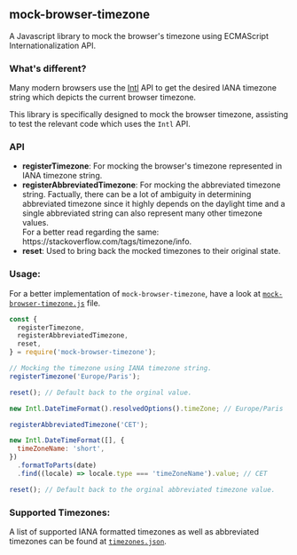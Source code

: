 ## mock-browser-timezone

A Javascript library to mock the browser's timezone using ECMAScript Internationalization API.

### What's different?

Many modern browsers use the <a href = 'https://developer.mozilla.org/en-US/docs/Web/JavaScript/Reference/Global_Objects/Intl'>Intl</a> API to get the desired IANA timezone string which depicts the current browser timezone.</br>

This library is specifically designed to mock the browser timezone, assisting to test the relevant code which uses the `Intl` API.

### API

<ul>
<li><b>registerTimezone</b>: For mocking the browser's timezone represented in IANA timezone string.</li>
<li><b>registerAbbreviatedTimezone</b>: For mocking the abbreviated timezone string. Factually, there can be a lot of ambiguity in determining abbreviated timezone since it highly depends on the daylight time and a single abbreviated string can also represent many other timezone values.<br/>
For a better read regarding the same: https://stackoverflow.com/tags/timezone/info.</li>
<li><b>reset</b>: Used to bring back the mocked timezones to their original state.</li>
</ul>

### Usage:

For a better implementation of `mock-browser-timezone`, have a look at <a href = 'https://github.com/aryanshridhar/mock-browser-timezone/blob/master/mock-browser-timezone.js'><code>mock-browser-timezone.js</code></a> file.

```javascript
const {
  registerTimezone,
  registerAbbreviatedTimezone,
  reset,
} = require('mock-browser-timezone');

// Mocking the timezone using IANA timezone string.
registerTimezone('Europe/Paris');

reset(); // Default back to the orginal value.

new Intl.DateTimeFormat().resolvedOptions().timeZone; // Europe/Paris

registerAbbreviatedTimezone('CET');

new Intl.DateTimeFormat([], {
  timeZoneName: 'short',
})
  .formatToParts(date)
  .find((locale) => locale.type === 'timeZoneName').value; // CET

reset(); // Default back to the orginal abbreviated timezone value.
```

### Supported Timezones:

A list of supported IANA formatted timezones as well as abbreviated timezones can be found at <a href = 'https://github.com/aryanshridhar/mock-browser-timezone/blob/master/static/timezones.json'><code>timezones.json</code></a>.
